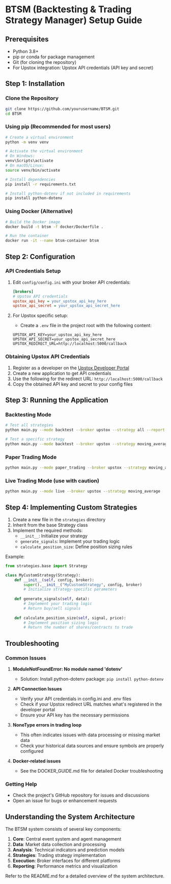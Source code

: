 # BTSM (Backtesting & Trading Strategy Manager) Setup Guide

## Prerequisites
- Python 3.8+ 
- pip or conda for package management
- Git (for cloning the repository)
- For Upstox integration: Upstox API credentials (API key and secret)

## Step 1: Installation

### Clone the Repository
```bash
git clone https://github.com/yourusername/BTSM.git
cd BTSM
```

### Using pip (Recommended for most users)
```bash
# Create a virtual environment
python -m venv venv

# Activate the virtual environment
# On Windows:
venv\Scripts\activate
# On macOS/Linux:
source venv/bin/activate

# Install dependencies
pip install -r requirements.txt

# Install python-dotenv if not included in requirements
pip install python-dotenv
```

### Using Docker (Alternative)
```bash
# Build the Docker image
docker build -t btsm -f docker/Dockerfile .

# Run the container
docker run -it --name btsm-container btsm
```

## Step 2: Configuration

### API Credentials Setup
1. Edit `config/config.ini` with your broker API credentials:
   ```ini
   [brokers]
   # Upstox API credentials
   upstox_api_key = your_upstox_api_key_here
   upstox_api_secret = your_upstox_api_secret_here
   ```

2. For Upstox specific setup:
   - Create a `.env` file in the project root with the following content:
   ```
   UPSTOX_API_KEY=your_upstox_api_key_here
   UPSTOX_API_SECRET=your_upstox_api_secret_here
   UPSTOX_REDIRECT_URL=http://localhost:5000/callback
   ```

### Obtaining Upstox API Credentials
1. Register as a developer on the [Upstox Developer Portal](https://developer.upstox.com/)
2. Create a new application to get API credentials
3. Use the following for the redirect URL: `http://localhost:5000/callback`
4. Copy the obtained API key and secret to your config files

## Step 3: Running the Application

### Backtesting Mode
```bash
# Test all strategies
python main.py --mode backtest --broker upstox --strategy all --report

# Test a specific strategy
python main.py --mode backtest --broker upstox --strategy moving_average --report
```

### Paper Trading Mode
```bash
python main.py --mode paper_trading --broker upstox --strategy moving_average
```

### Live Trading Mode (use with caution)
```bash
python main.py --mode live --broker upstox --strategy moving_average
```

## Step 4: Implementing Custom Strategies

1. Create a new file in the `strategies` directory
2. Inherit from the base Strategy class
3. Implement the required methods:
   - `__init__`: Initialize your strategy
   - `generate_signals`: Implement your trading logic
   - `calculate_position_size`: Define position sizing rules

Example:
```python
from strategies.base import Strategy

class MyCustomStrategy(Strategy):
    def __init__(self, config, broker):
        super().__init__("MyCustomStrategy", config, broker)
        # Initialize strategy-specific parameters
        
    def generate_signals(self, data):
        # Implement your trading logic
        # Return buy/sell signals
        
    def calculate_position_size(self, signal, price):
        # Implement position sizing logic
        # Return the number of shares/contracts to trade
```

## Troubleshooting

### Common Issues

1. **ModuleNotFoundError: No module named 'dotenv'**
   - Solution: Install python-dotenv package: `pip install python-dotenv`

2. **API Connection Issues**
   - Verify your API credentials in config.ini and .env files
   - Check if your Upstox redirect URL matches what's registered in the developer portal
   - Ensure your API key has the necessary permissions

3. **NoneType errors in trading loop**
   - This often indicates issues with data processing or missing market data
   - Check your historical data sources and ensure symbols are properly configured

4. **Docker-related issues**
   - See the DOCKER_GUIDE.md file for detailed Docker troubleshooting

### Getting Help
- Check the project's GitHub repository for issues and discussions
- Open an issue for bugs or enhancement requests

## Understanding the System Architecture

The BTSM system consists of several key components:

1. **Core**: Central event system and agent management
2. **Data**: Market data collection and processing
3. **Analysis**: Technical indicators and prediction models
4. **Strategies**: Trading strategy implementation
5. **Execution**: Broker interfaces for different platforms
6. **Reporting**: Performance metrics and visualization

Refer to the README.md for a detailed overview of the system architecture.